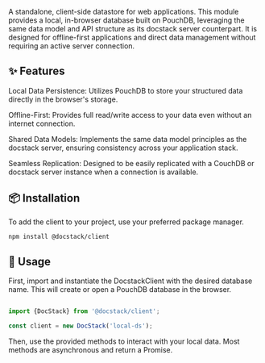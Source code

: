 A standalone, client-side datastore for web applications. This module provides a local, in-browser database built on PouchDB, leveraging the same data model and API structure as its docstack server counterpart. It is designed for offline-first applications and direct data management without requiring an active server connection.

## ✨ Features
Local Data Persistence: Utilizes PouchDB to store your structured data directly in the browser's storage.

Offline-First: Provides full read/write access to your data even without an internet connection.

Shared Data Models: Implements the same data model principles as the docstack server, ensuring consistency across your application stack.

Seamless Replication: Designed to be easily replicated with a CouchDB or docstack server instance when a connection is available.

## 📦 Installation
To add the client to your project, use your preferred package manager.

```bash
npm install @docstack/client
```

## 🚀 Usage
First, import and instantiate the DocstackClient with the desired database name. This will create or open a PouchDB database in the browser.

```js

import {DocStack} from '@docstack/client';

const client = new DocStack('local-ds');
```
Then, use the provided methods to interact with your local data. Most methods are asynchronous and return a Promise.